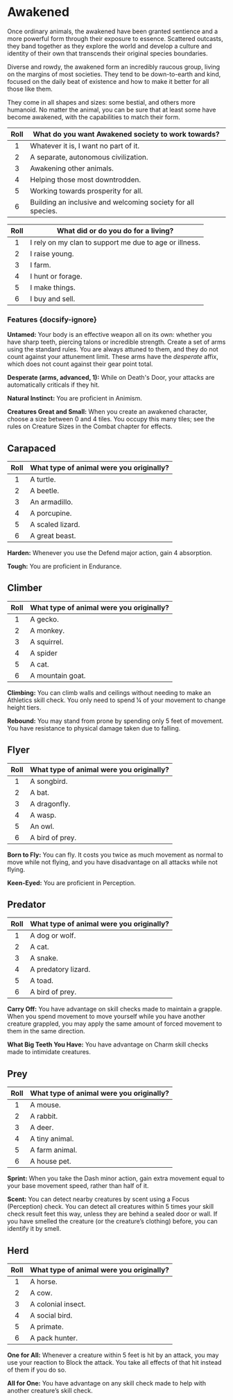 # Awakened
Once ordinary animals, the awakened have been granted sentience and a more powerful form through their exposure to essence. Scattered outcasts, they band together as they explore the world and develop a culture and identity of their own that transcends their original species boundaries.

Diverse and rowdy, the awakened form an incredibly raucous group, living on the margins of most societies. They tend to be down-to-earth and kind, focused on the daily beat of existence and how to make it better for all those like them.

They come in all shapes and sizes: some bestial, and others more humanoid. No matter the animal, you can be sure that at least some have become awakened, with the capabilities to match their form.

<div class="side-panel">

| Roll  | What do you want Awakened society to work towards?           |
| :---: | ------------------------------------------------------------ |
|   1   | Whatever it is, I want no part of it.                        |
|   2   | A separate, autonomous civilization.                         |
|   3   | Awakening other animals.                                     |
|   4   | Helping those most downtrodden.                              |
|   5   | Working towards prosperity for all.                          |
|   6   | Building an inclusive and welcoming society for all species. |

| Roll  | What did or do you do for a living?                    |
| :---: | ------------------------------------------------------ |
|   1   | I rely on my clan to support me due to age or illness. |
|   2   | I raise young.                                         |
|   3   | I farm.                                                |
|   4   | I hunt or forage.                                      |
|   5   | I make things.                                         |
|   6   | I buy and sell.                                        |

</div>

### Features {docsify-ignore}

**Untamed:** Your body is an effective weapon all on its own: whether you have sharp teeth, piercing talons or incredible strength. Create a set of arms using the standard rules. You are always attuned to them, and they do not count against your attunement limit. These arms have the *desperate* affix, which does not count against their gear point total.

<div class="inline-box">

**Desperate (arms, advanced, 1):** While on Death's Door, your attacks are automatically criticals if they hit.

</div>

**Natural Instinct:** You are proficient in Animism.

**Creatures Great and Small:** When you create an awakened character, choose a size between 0 and 4 tiles. You occupy this many tiles; see the rules on Creature Sizes in the Combat chapter for effects.

## Carapaced

<div class="side-panel">

| Roll  | What type of animal were you originally? |
| :---: | ---------------------------------------- |
|   1   | A turtle.                                |
|   2   | A beetle.                                |
|   3   | An armadillo.                            |
|   4   | A porcupine.                             |
|   5   | A scaled lizard.                         |
|   6   | A great beast.                           |

</div>

**Harden:** Whenever you use the Defend major action, gain 4 absorption.

**Tough:** You are proficient in Endurance.

## Climber

<div class="side-panel">

| Roll  | What type of animal were you originally? |
| :---: | ---------------------------------------- |
|   1   | A gecko.                                 |
|   2   | A monkey.                                |
|   3   | A squirrel.                              |
|   4   | A spider                                 |
|   5   | A cat.                                   |
|   6   | A mountain goat.                         |

</div>

**Climbing:** You can climb walls and ceilings without needing to make an Athletics skill check. You only need to spend ¼ of your movement to change height tiers.

**Rebound:** You may stand from prone by spending only 5 feet of movement. You have resistance to physical damage taken due to falling.

## Flyer

<div class="side-panel">

| Roll  | What type of animal were you originally? |
| :---: | ---------------------------------------- |
|   1   | A songbird.                              |
|   2   | A bat.                                   |
|   3   | A dragonfly.                             |
|   4   | A wasp.                                  |
|   5   | An owl.                                  |
|   6   | A bird of prey.                          |

</div>

**Born to Fly:** You can fly. It costs you twice as much movement as normal to move while not flying, and you have disadvantage on all attacks while not flying.

**Keen-Eyed:** You are proficient in Perception.

## Predator

<div class="side-panel">

| Roll  | What type of animal were you originally? |
| :---: | ---------------------------------------- |
|   1   | A dog or wolf.                           |
|   2   | A cat.                                   |
|   3   | A snake.                                 |
|   4   | A predatory lizard.                      |
|   5   | A toad.                                  |
|   6   | A bird of prey.                          |

</div>

**Carry Off:** You have advantage on skill checks made to maintain a grapple. When you spend movement to move yourself while you have another creature grappled, you may apply the same amount of forced movement to them in the same direction.

**What Big Teeth You Have:** You have advantage on Charm skill checks made to intimidate creatures.

## Prey

<div class="side-panel">

| Roll  | What type of animal were you originally? |
| :---: | ---------------------------------------- |
|   1   | A mouse.                                 |
|   2   | A rabbit.                                |
|   3   | A deer.                                  |
|   4   | A tiny animal.                           |
|   5   | A farm animal.                           |
|   6   | A house pet.                             |

</div>

**Sprint:** When you take the Dash minor action, gain extra movement equal to your base movement speed, rather than half of it.

**Scent:** You can detect nearby creatures by scent using a Focus (Perception) check. You can detect all creatures within 5 times your skill check result feet this way, unless they are behind a sealed door or wall. If you have smelled the creature (or the creature’s clothing) before, you can identify it by smell.

## Herd

<div class="side-panel">

| Roll  | What type of animal were you originally? |
| :---: | ---------------------------------------- |
|   1   | A horse.                                 |
|   2   | A cow.                                   |
|   3   | A colonial insect.                       |
|   4   | A social bird.                           |
|   5   | A primate.                               |
|   6   | A pack hunter.                           |

</div>

**One for All:** Whenever a creature within 5 feet is hit by an attack, you may use your reaction to Block the attack. You take all effects of that hit instead of them if you do so. 

**All for One:** You have advantage on any skill check made to help with another creature’s skill check.
